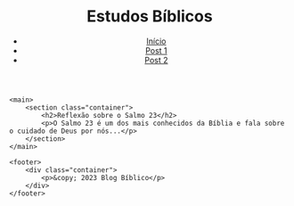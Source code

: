 <!DOCTYPE html>
<html lang="pt-br">
<head>
    <meta charset="UTF-8">
    <meta name="viewport" content="width=device-width, initial-scale=1.0">
    <title>Post 1 - Blog Bíblico</title>
    <link rel="stylesheet" href="../css/style.css">
</head>
<body>
    <header>
        <div class="container">
            <h1>Estudos Bíblicos</h1>
            <nav>
                <ul>
                    <li><a href="../index.html">Início</a></li>
                    <li><a href="post1.html">Post 1</a></li>
                    <li><a href="post2.html">Post 2</a></li>
                </ul>
            </nav>
        </div>
    </header>

    <main>
        <section class="container">
            <h2>Reflexão sobre o Salmo 23</h2>
            <p>O Salmo 23 é um dos mais conhecidos da Bíblia e fala sobre o cuidado de Deus por nós...</p>
        </section>
    </main>

    <footer>
        <div class="container">
            <p>&copy; 2023 Blog Bíblico</p>
        </div>
    </footer>
</body>
</html>
